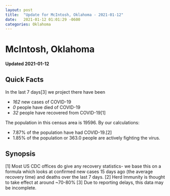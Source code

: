 ```yaml
---
layout: post
title:  "Update for McIntosh, Oklahoma - 2021-01-12"
date:   2021-01-12 01:01:29 -0600
categories: Oklahoma
---
```


# McIntosh, Oklahoma
#### Updated 2021-01-12

## Quick Facts

In the last 7 days[3] we project there have been
- *162* new cases of COVID-19
- *0* people have died of COVID-19
- *32* people have recovered from COVID-19[1]

The population in this census area is 19596. By our calculations:
- 7.87% of the population have had COVID-19.[2]
- 1.85% of the population or 363.0 people are actively fighting the virus.

## Synopsis




[1] Most US CDC offices do give any recovery statistics- we base this on a formula which looks at confirmed new cases
15 days ago (the average recovery time) and deaths over the last 7 days.
[2] Herd Immunity is thought to take effect at around ~70-80%
[3] Due to reporting delays, this data may be incomplete. 
    